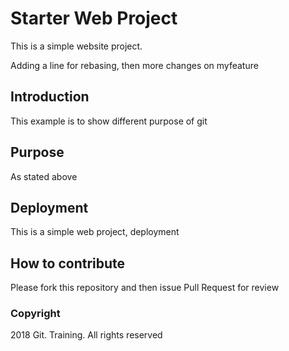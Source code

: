 # Starter Web Project

This is a simple website project.

Adding a line for rebasing, then more changes on myfeature

## Introduction

This example is to show different purpose of git

## Purpose

As stated above

## Deployment

This is a simple web project, deployment

## How to contribute
Please fork this repository and then issue Pull Request for review

### Copyright

2018 Git. Training. All rights reserved